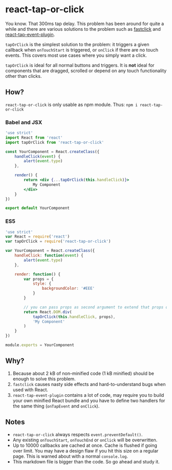 # react-tap-or-click

You know. That 300ms tap delay. This problem has been around for quite a while and there are various solutions to the
problem such as [fastclick](https://github.com/ftlabs/fastclick) and
[react-tap-event-plugin](https://github.com/zilverline/react-tap-event-plugin).

`tapOrClick` is the simplest solution to the problem: it triggers a given callback when `onTouchStart` is
triggered, or `onClick` if there are no touch events. This covers most use cases where you simply want a click.

`tapOrClick` is ideal for all normal buttons and triggers. It is **not** ideal for components that are dragged,
scrolled or depend on any touch functionality other than clicks.

## How?

`react-tap-or-click` is only usable as npm module. Thus: `npm i react-tap-or-click`

### Babel and JSX

```jsx
'use strict'
import React from 'react'
import tapOrClick from 'react-tap-or-click'

const YourComponent = React.createClass({
    handleClick(event) {
        alert(event.type)
    },

    render() {
        return <div {...tapOrClick(this.handleClick)}>
            My Component
        </div>  
    }
})

export default YourComponent
```

### ES5

```js
'use strict'
var React = require('react')
var tapOrClick = require('react-tap-or-click')

var YourComponent = React.createClass({
    handleClick: function(event) {
        alert(event.type)
    },

    render: function() {
        var props = {
            style: {
                backgroundColor: '#EEE'
            }
        }

        // you can pass props as second argument to extend that props object
        return React.DOM.div(
            tapOrClick(this.handleClick, props),
            'My Component'
        )
    }
})

module.exports = YourComponent
```

## Why?

1. Because about 2 kB of non-minified code (1 kB minified) should be enough to solve this problem.
2. `fastclick` causes nasty side effects and hard-to-understand bugs when used with React.
3. `react-tap-event-plugin` contains a lot of code, may require you to build your own minified React bundle and you
have to define two handlers for the same thing (`onTapEvent` and `onClick`).

## Notes

- `react-tap-or-click` always respects `event.preventDefault()`.
- Any existing `onTouchStart`, `onTouchEnd` or `onClick` will be overwritten.
- Up to 10000 callbacks are cached at once. Cache is flushed if going over limit. You may have a design flaw if you hit
this size on a regular page. This is warned about with a normal `console.log`.
- This markdown file is bigger than the code. So go ahead and study it.
